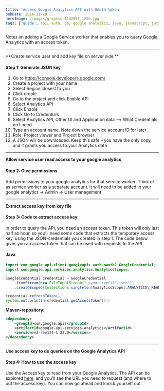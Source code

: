 ```yaml
---
title: 'Access Google Analytics API with OAuth token'
pubDate: 2016-11-29
heroImage: /images/graphic-1142957_1280.jpg
tags: ['guide', api, auth, ga, google analytics, java, javascript, jwt]
---
```


Notes on adding a Google Service worker that enables you to query Google Analytics with an access token.

---

**Create service user and add key file on server side **

#### Step 1: Generate JSON key

1.  Go to https://console.developers.google.com/
2.  Create a project with your name
3.  Select Region closest to you
4.  Click create
5.  Go to the project and click Enable API
6.  Select Analytics API
7.  Click Enable
8.  Click Go to Credentials
9.  Select Analytics API, Other UI and Application data --> What Credentials do I need
10. Type an account name. Note down the service account ID for later
11. Role: Project viewer and Project browser
12. A JSON will be downloaded. Keep this safe – you have the only copy, and it grants you access to your Analytics data

---

**Allow service user read access to your google analytics**

#### Step 2: Give permissions

Add permissions to your google analytics for that service worker. Think of as service worker as a separate account. It will need to be added in your google analytics -> Admin -> User management

---

**Extract access key from key file**

#### Step 3: Code to extract access key

In order to query the API, you need an access token. This token will only last half an hour, so you'll need some code that extracts the temporary access key, using the JSON-credentials you created in step 1. The code below gives you an accessToken that can be used with requests to the API.

#### Java

```java
import com.google.api.client.googleapis.auth.oauth2.GoogleCredential;
import com.google.api.services.analytics.AnalyticsScopes;

GoogleCredential credential = GoogleCredential
    .fromStream(new FileInputStream("./your-keyfile.json"))
    .createScoped(Collections.singleton(AnalyticsScopes.ANALYTICS\_READONLY));

credential.refreshToken();
System.out.println(credential.getAccessToken());
```

**Maven-repository:**

```xml
<dependency>
    <groupId>com.google.apis</groupId>
    <artifactId>google-api-services-analytics</artifactId>
    <version>v3-rev134-1.22.0</version>
</dependency>
```

---

**Use access key to do queries on the Google Analytics API**

#### Step 4: How to use the access key

Use the Access key to read from your Google Analytics. The API can be explored [here](https://ga-dev-tools.appspot.com/query-explorer/), and you'll see the URL you need to request (and where to put the access key). You can now go ahead and knock yourself out.
